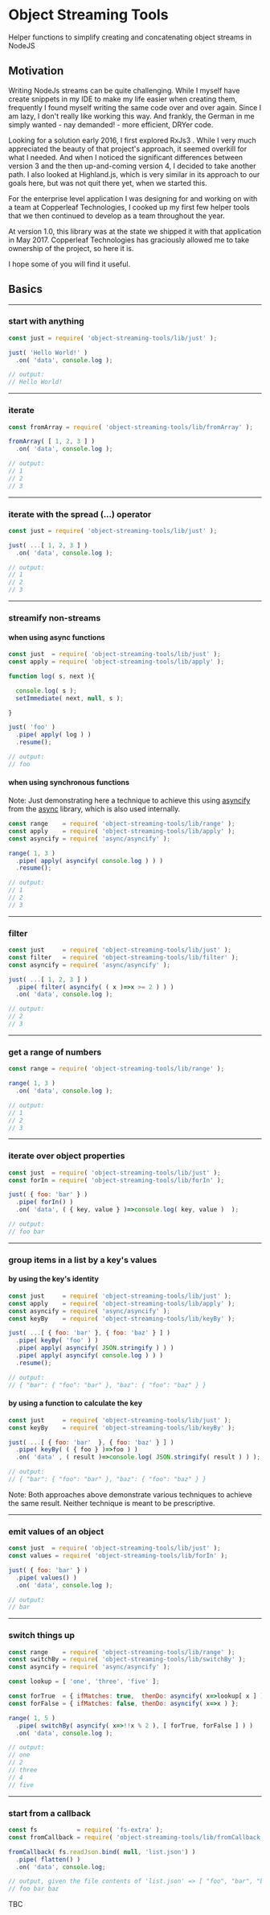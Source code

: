 # Object Streaming Tools

Helper functions to simplify creating and concatenating object streams in NodeJS

## Motivation

Writing NodeJs streams can be quite challenging. While I myself have create
snippets in my IDE to make my life easier when creating them, frequently I
found myself writing the same code over and over again. Since I am lazy,
I don't really like working this way. And frankly, the German in me simply
wanted - nay demanded! - more efficient, DRYer code.

Looking for a solution early 2016, I first explored RxJs3 . While I
very much appreciated the beauty of that project's approach, it seemed overkill
for what I needed. And when I noticed the significant differences between
version 3 and the then up-and-coming version 4, I decided to take another path.
I also looked at Highland.js, which is very similar in its approach to our goals
here, but was not quit there yet, when we started this.

For the enterprise level application I was designing for and working on with a
team at Copperleaf Technologies, I cooked up my first few helper tools that we
then continued to develop as a team throughout the year.

At version 1.0, this library was at the state we shipped it with that application
in May 2017. Copperleaf Technologies has graciously allowed me to take ownership of the project,
so here it is.

I hope some of you will find it useful.

## Basics

---

### start with anything

```JavaScript
const just = require( 'object-streaming-tools/lib/just' );

just( 'Hello World!' )
  .on( 'data', console.log );

// output:
// Hello World!
```

---

### iterate

```JavaScript
const fromArray = require( 'object-streaming-tools/lib/fromArray' );

fromArray( [ 1, 2, 3 ] )
  .on( 'data', console.log );

// output:
// 1
// 2
// 3
```

---

### iterate with the spread (...) operator

```JavaScript
const just = require( 'object-streaming-tools/lib/just' );

just( ...[ 1, 2, 3 ] )
  .on( 'data', console.log );

// output:
// 1
// 2
// 3
```

---

### streamify non-streams

#### when using async functions

```JavaScript
const just  = require( 'object-streaming-tools/lib/just' );
const apply = require( 'object-streaming-tools/lib/apply' );

function log( s, next ){

  console.log( s );
  setImmediate( next, null, s );

}

just( 'foo' )
  .pipe( apply( log ) )
  .resume();

// output:
// foo
```

#### when using synchronous functions

Note: Just demonstrating here a technique to achieve this using
[asyncify](https://caolan.github.io/async/docs.html#asyncify)
from the [async](https://caolan.github.io/async/) library, which is also used
internally.

```JavaScript
const range    = require( 'object-streaming-tools/lib/range' );
const apply    = require( 'object-streaming-tools/lib/apply' );
const asyncify = require( 'async/asyncify' );

range( 1, 3 )
  .pipe( apply( asyncify( console.log ) ) )
  .resume();

// output:
// 1
// 2
// 3
```

---

### filter

```JavaScript
const just     = require( 'object-streaming-tools/lib/just' );
const filter   = require( 'object-streaming-tools/lib/filter' );
const asyncify = require( 'async/asyncify' );

just( ...[ 1, 2, 3 ] )
  .pipe( filter( asyncify( ( x )=>x >= 2 ) ) )
  .on( 'data', console.log );

// output:
// 2
// 3
```

---

### get a range of numbers

```JavaScript
const range = require( 'object-streaming-tools/lib/range' );

range( 1, 3 )
  .on( 'data', console.log );

// output:
// 1
// 2
// 3
```

---

### iterate over object properties

```JavaScript
const just  = require( 'object-streaming-tools/lib/just' );
const forIn = require( 'object-streaming-tools/lib/forIn' );

just( { foo: 'bar' } )
  .pipe( forIn() )
  .on( 'data', ( { key, value } )=>console.log( key, value )  );

// output:
// foo bar
```

---

### group items in a list by a key's values

#### by using the key's identity

```JavaScript
const just     = require( 'object-streaming-tools/lib/just' );
const apply    = require( 'object-streaming-tools/lib/apply' );
const asyncify = require( 'async/asyncify' );
const keyBy    = require( 'object-streaming-tools/lib/keyBy' );

just( ...[ { foo: 'bar' }, { foo: 'baz' } ] )
  .pipe( keyBy( 'foo' ) )
  .pipe( apply( asyncify( JSON.stringify ) ) )
  .pipe( apply( asyncify( console.log ) ) )
  .resume();

// output:
// { "bar": { "foo": "bar" }, "baz": { "foo": "baz" } }
```

#### by using a function to calculate the key

```JavaScript
const just     = require( 'object-streaming-tools/lib/just' );
const keyBy    = require( 'object-streaming-tools/lib/keyBy' );

just( ...[ { foo: 'bar'  }, { foo: 'baz' } ] )
  .pipe( keyBy( ( { foo } )=>foo ) )
  .on( 'data' , ( result )=>console.log( JSON.stringify( result ) ) );

// output:
// { "bar": { "foo": "bar" }, "baz": { "foo": "baz" } }
```

Note: Both approaches above demonstrate various techniques to achieve the same
result. Neither technique is meant to be prescriptive.

---

### emit values of an object

```JavaScript
const just  = require( 'object-streaming-tools/lib/just' );
const values = require( 'object-streaming-tools/lib/forIn' );

just( { foo: 'bar' } )
  .pipe( values() )
  .on( 'data', console.log );

// output:
// bar
```

---

### switch things up

```JavaScript
const range    = require( 'object-streaming-tools/lib/range' );
const switchBy = require( 'object-streaming-tools/lib/switchBy' );
const asyncify = require( 'async/asyncify' );

const lookup = [ 'one', 'three', 'five' ];

const forTrue  = { ifMatches: true,  thenDo: asyncify( x=>lookup[ x ] ) };
const forFalse = { ifMatches: false, thenDo: asyncify( x=>x ) };

range( 1, 5 )
  .pipe( switchBy( asyncify( x=>!!x % 2 ), [ forTrue, forFalse ] ) )
  .on( 'data', console.log );

// output:
// one
// 2
// three
// 4
// five
```

---

### start from a callback

```JavaScript
const fs           = require( 'fs-extra' );
const fromCallback = require( 'object-streaming-tools/lib/fromCallback' );

fromCallback( fs.readJson.bind( null, 'list.json') )
  .pipe( flatten() )
  .on( 'data', console.log;

// output, given the file contents of 'list.json' => [ "foo", "bar", "baz" ]:
// foo bar baz
```


TBC